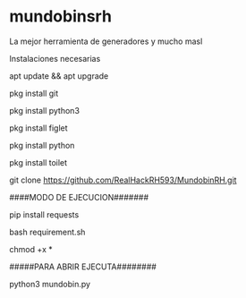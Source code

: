 # mundobinsrh
La mejor herramienta de generadores y mucho masl

Instalaciones necesarias

apt update && apt upgrade

pkg install git

pkg install python3

pkg install figlet

pkg install python

pkg install toilet

git clone https://github.com/RealHackRH593/MundobinRH.git

####MODO DE EJECUCION#######

pip install requests

bash requirement.sh

chmod +x *

#####PARA ABRIR EJECUTA########

python3 mundobin.py

